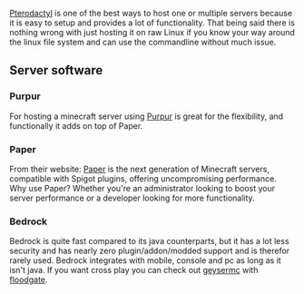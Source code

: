 [Pterodactyl](/Applications/Pterodactyl) is one of the best ways to host one or multiple servers because it is 
easy to setup and provides a lot of functionality. That being said there is nothing wrong with just hosting it on raw
Linux if you know your way around the linux file system and can use the commandline without much issue.

## Server software

### Purpur

For hosting a minecraft server using [Purpur](https://purpurmc.org/) is great for the flexibility, and functionally it adds on top of Paper.

### Paper
From their website:
[Paper](https://papermc.io/) is the next generation of Minecraft servers, compatible with Spigot plugins, offering uncompromising performance.
Why use Paper? Whether you're an administrator looking to boost your server performance or a developer looking for more 
functionality.

### Bedrock

Bedrock is quite fast compared to its java counterparts, but it has a lot less security and has nearly zero 
plugin/addon/modded support and is therefor rarely used. Bedrock integrates with mobile, console and pc as long as it 
isn't java. If you want cross play you can check out [geysermc](https://geysermc.org/) with 
[floodgate](https://github.com/GeyserMC/Floodgate/).

